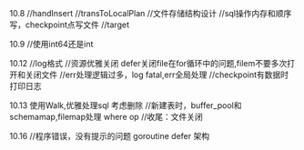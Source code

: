 10.8
//handInsert
//transToLocalPlan
//文件存储结构设计
//sql操作内存和顺序写，checkpoint点写文件
//target

10.9
//使用int64还是int

10.12
//log格式
//资源优雅关闭 defer关闭file在for循环中的问题,filem不要多次打开和关闭文件
//err处理逻辑过多，log fatal,err全局处理
//checkpoint有数据时打印日志

10.13
使用Walk,优雅处理sql
考虑删除
//新建表时，buffer_pool和schemamap,filemap处理
where op
//收尾：文件关闭

10.16
//程序错误，没有提示的问题 goroutine defer
架构
